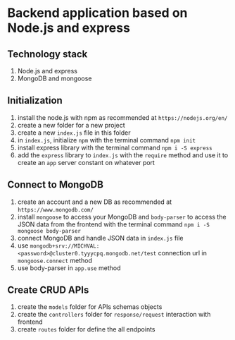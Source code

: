 # Backend application based on Node.js and express

## Technology stack
  1. Node.js and express
  2. MongoDB and mongoose


## Initialization
1. install the node.js with npm as recommended at `https://nodejs.org/en/`
2. create a new folder for a new project
3. create a new `index.js` file in this folder  
4. in `index.js`, initialize `npm` with 
 the terminal command `npm init`
 5. install express library with the terminal command `npm i -S express`
 6. add the `express` library to `index.js` with the `require` method and use it to create an `app` server constant on whatever port

 ## Connect to MongoDB
 1. create an account and a new DB as recommended at `https://www.mongodb.com/`
 2. install `mongoose` to access your MongoDB and `body-parser` to access the JSON data from the frontend with the terminal command `npm i -S mongoose body-parser`
 3. connect MongoDB and handle JSON data in `index.js` file
 4. use `mongodb+srv://MICHVAL:<password>@cluster0.tyyycpq.mongodb.net/test` connection url in `mongoose.connect` method
 5. use body-parser in `app.use` method

 ## Create CRUD APIs
 1. create the `models` folder for APIs schemas objects
 2. create the `controllers` folder for `response/request` interaction with frontend
 3. create `routes` folder for define the all endpoints